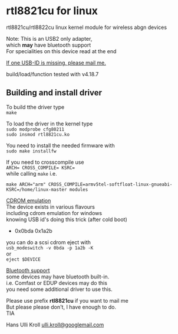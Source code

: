 rtl8821cu for linux
===================

rtl8821cu/rtl8822cu linux kernel module for wireless abgn devices

Note:
This is an USB2 only adapter,  
which **may** have bluetooth support  
For specialities on this device read at the end  

<u>If one USB-ID is missing, please mail me.</u>  

build/load/function tested with v4.18.7  

Building and install driver
---------------------------

To build tthe driver type  
`make`  

To load the driver in the kernel type  
`sudo modprobe cfg80211`  
`sudo insmod rtl8821cu.ko`  


You need to install the needed firmware with  
`sudo make installfw`  

If you need to crosscompile use  
`ARCH= CROSS_COMPILE= KSRC=`  
while calling `make` i.e.  

`make ARCH="arm" CROSS_COMPILE=armv5tel-softfloat-linux-gnueabi- KSRC=/home/linux-master modules`  

<u>CDROM emulation</u>  
The device exists in various flavours  
including cdrom emulation for windows  
knowing USB id's doing this trick (after cold boot)  
  *  0x0bda 0x1a2b

you can do a scsi cdrom eject with  
`usb_modeswitch -v 0bda -p 1a2b -K`  
or  
`eject $DEVICE`

<u>Bluetooth support</u>  
some devices may have bluetooth built-in.  
i.e. Comfast or EDUP devices may do this  
you need some additional driver to use this.  

Please use prefix **rtl8821cu** if you want to mail me  
But please please don't, I have enough to do.  
TIA 

Hans Ulli Kroll <ulli.kroll@googlemail.com>
